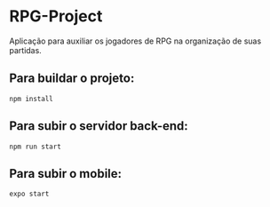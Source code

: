 # RPG-Project
Aplicação para auxiliar os jogadores de RPG na organização de suas partidas.

## Para buildar o projeto:
    npm install
    
## Para subir o servidor back-end:
    npm run start

## Para subir o mobile:
    expo start